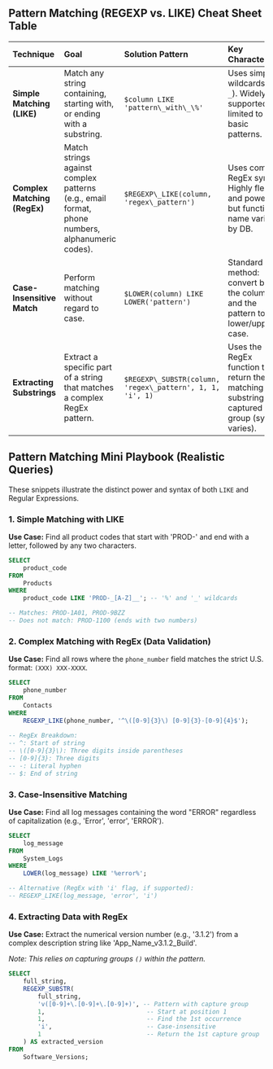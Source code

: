 ## Pattern Matching (REGEXP vs. LIKE) Cheat Sheet Table

| Technique | Goal | Solution Pattern | Key Characteristic |
| :--- | :--- | :--- | :--- |
| **Simple Matching (LIKE)** | Match any string containing, starting with, or ending with a substring. | `$column LIKE 'pattern\_with\_\%'` | Uses simple wildcards (`%`, `_`). Widely supported, but limited to basic patterns. |
| **Complex Matching (RegEx)** | Match strings against complex patterns (e.g., email format, phone numbers, alphanumeric codes). | `$REGEXP\_LIKE(column, 'regex\_pattern')` | Uses complex RegEx syntax. Highly flexible and powerful, but function name varies by DB. |
| **Case-Insensitive Match** | Perform matching without regard to case. | `$LOWER(column) LIKE LOWER('pattern')` | Standard method: convert both the column and the pattern to lower/upper case. |
| **Extracting Substrings** | Extract a specific part of a string that matches a complex RegEx pattern. | `$REGEXP\_SUBSTR(column, 'regex\_pattern', 1, 1, 'i', 1)` | Uses the RegEx function to return the matching substring or a captured group (syntax varies). |


## Pattern Matching Mini Playbook (Realistic Queries)

These snippets illustrate the distinct power and syntax of both `LIKE` and Regular Expressions.

### 1\. Simple Matching with LIKE

**Use Case:** Find all product codes that start with 'PROD-' and end with a letter, followed by any two characters.

```sql
SELECT
    product_code
FROM
    Products
WHERE
    product_code LIKE 'PROD-_[A-Z]__'; -- '%' and '_' wildcards

-- Matches: PROD-1A01, PROD-9BZZ
-- Does not match: PROD-1100 (ends with two numbers)
```

### 2\. Complex Matching with RegEx (Data Validation)

**Use Case:** Find all rows where the `phone_number` field matches the strict U.S. format: `(XXX) XXX-XXXX`.

```sql
SELECT
    phone_number
FROM
    Contacts
WHERE
    REGEXP_LIKE(phone_number, '^\([0-9]{3}\) [0-9]{3}-[0-9]{4}$');
    
-- RegEx Breakdown:
-- ^: Start of string
-- \([0-9]{3}\): Three digits inside parentheses
-- [0-9]{3}: Three digits
-- -: Literal hyphen
-- $: End of string
```

### 3\. Case-Insensitive Matching

**Use Case:** Find all log messages containing the word "ERROR" regardless of capitalization (e.g., 'Error', 'error', 'ERROR').

```sql
SELECT
    log_message
FROM
    System_Logs
WHERE
    LOWER(log_message) LIKE '%error%';

-- Alternative (RegEx with 'i' flag, if supported):
-- REGEXP_LIKE(log_message, 'error', 'i')
```

### 4\. Extracting Data with RegEx

**Use Case:** Extract the numerical version number (e.g., '3.1.2') from a complex description string like 'App\_Name\_v3.1.2\_Build'.

*Note: This relies on capturing groups `()` within the pattern.*

```sql
SELECT
    full_string,
    REGEXP_SUBSTR(
        full_string,
        'v([0-9]+\.[0-9]+\.[0-9]+)', -- Pattern with capture group
        1,                            -- Start at position 1
        1,                            -- Find the 1st occurrence
        'i',                          -- Case-insensitive
        1                             -- Return the 1st capture group
    ) AS extracted_version
FROM
    Software_Versions;
```

